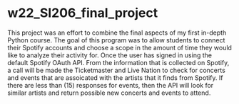 # w22_SI206_final_project
This project was an effort to combine the final aspects of my first in-depth Python course. The goal of this program was to allow students to connect their Spotify accounts and choose a scope in the amount of time they would like to analyze their activity for. Once the user has signed in using the default Spotify OAuth API.
From the information that is collected on Spotify, a call will be made the Ticketmaster and Live Nation to check for concerts and events that are assoicated with the artists that it finds from Spotify. If there are less than (15) responses for events, then the API will look for similar artists and return possible new concerts and events to attend.
